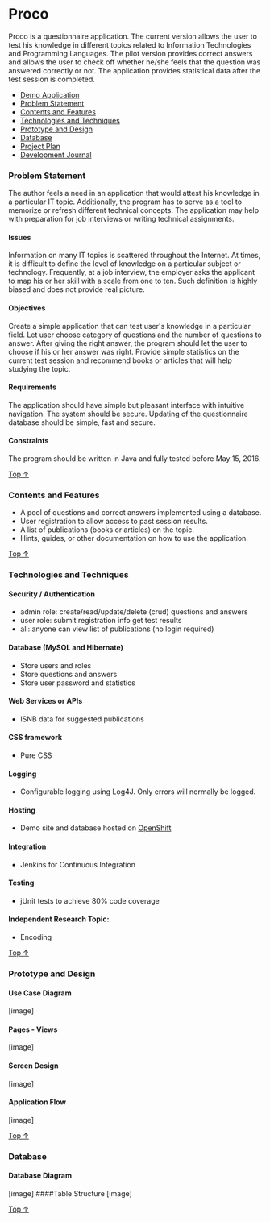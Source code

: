 # Proco
Proco is a questionnaire application. The current version allows the user to test his knowledge in different topics related to Information Technologies and Programming Languages. The pilot version provides correct answers and allows the user to check off whether he/she feels that the question was answered correctly or not. The application provides statistical data after the test session is completed.

- [Demo Application](http://tomcat-vgorbic1.rhcloud.com/proco/)
- [Problem Statement](#problem-statement)
- [Contents and Features](#contents-and-features)
- [Technologies and Techniques](#technologies-and-techniques)
- [Prototype and Design](#prototype-and-design)
- [Database](#database)
- [Project Plan](https://github.com/vgorbic1/proco/blob/master/project_plan.md)
- [Development Journal](https://github.com/vgorbic1/proco/blob/master/journal.md)

### Problem Statement
The author feels a need in an application that would attest his knowledge in a particular IT topic. Additionally, the program has to serve as a tool to memorize or refresh different technical concepts. The application may help with preparation for job interviews or writing technical assignments.

#### Issues
Information on many IT topics is scattered throughout the Internet. At times, it is difficult to define the level of knowledge on a particular subject or technology. Frequently, at a job interview, the employer asks the applicant to map his or her skill with a scale from one to ten. Such definition is highly biased and does not provide real picture.

#### Objectives
Create a simple application that can test user's knowledge in a particular field. Let user choose category of questions and the number of questions to answer. After giving the right answer, the program should let the user to choose if his or her answer was right. Provide simple statistics on the current test session and recommend books or articles that will help studying the topic.

#### Requirements
The application should have simple but pleasant interface with intuitive navigation. The system should be secure. Updating of the questionnaire database should be simple, fast and secure. 

#### Constraints
The program should be written in Java and fully tested before May 15, 2016.

[Top &#8593;](#proco)

### Contents and Features
- A pool of questions and correct answers implemented using a database.
- User registration to allow access to past session results.
- A list of publications (books or articles) on the topic.
- Hints, guides, or other documentation on how to use the application.

[Top &#8593;](#proco)

### Technologies and Techniques
#### Security / Authentication
- admin role: create/read/update/delete (crud) questions and answers
- user role: submit registration info get test results
- all: anyone can view list of publications (no login required)

#### Database (MySQL and Hibernate)
- Store users and roles
- Store questions and answers
- Store user password and statistics

#### Web Services or APIs
- ISNB data for suggested publications

#### CSS framework
- Pure CSS

#### Logging
- Configurable logging using Log4J. Only errors will normally be logged.

#### Hosting
- Demo site and database hosted on [OpenShift](https://tomcat-vgorbic1.rhcloud.com/pico/)

#### Integration
- Jenkins for Continuous Integration

#### Testing
- jUnit tests to achieve 80% code coverage

#### Independent Research Topic:
- Encoding

[Top &#8593;](#proco)

### Prototype and Design
#### Use Case Diagram
[image]
#### Pages - Views
[image]
#### Screen Design
[image]
#### Application Flow
[image]

[Top &#8593;](#proco)

### Database
#### Database Diagram
[image]
####Table Structure
[image]

[Top &#8593;](#proco)
